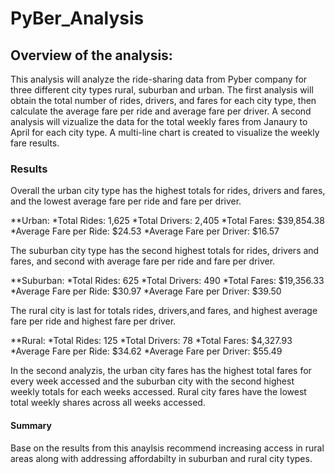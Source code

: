 # PyBer_Analysis

## Overview of the analysis:

This analysis will analyze the ride-sharing data from Pyber company for three different city types rural, suburban and urban. The first analysis will obtain the total number of rides, drivers, and fares for each city type, then calculate the average fare per ride and average fare per driver. A second analysis will vizualize the data for the total weekly fares from Janaury to April for each city type. A multi-line chart is created to visualize the weekly fare results.

### Results

Overall the urban city type has the highest totals for rides, drivers and fares, and the lowest average fare per ride and fare per driver. 

**Urban:
*Total Rides: 1,625 
*Total Drivers: 2,405
*Total Fares: $39,854.38
*Average Fare per Ride: $24.53
*Average Fare per Driver: $16.57
 

The suburban city type has the second highest totals for rides, drivers and fares, and second with average fare per ride and fare per driver. 

**Suburban:
*Total Rides: 625
*Total Drivers: 490
*Total Fares: $19,356.33
*Average Fare per Ride: $30.97
*Average Fare per Driver: $39.50
 
The rural city is last for totals rides, drivers,and fares, and highest average fare per ride and highest fare per driver.

**Rural:
*Total Rides: 125 
*Total Drivers: 78
*Total Fares: $4,327.93
*Average Fare per Ride: $34.62
*Average Fare per Driver: $55.49
 
In the second analyzis, the urban city fares has the highest total fares for every week accessed and the suburban city with the second highest weekly totals for each weeks accessed. Rural city fares have the lowest total weekly shares across all weeks accessed.

#### Summary

Base on the results from this anaylsis recommend increasing access in rural areas along with addressing affordabilty in suburban and rural city types.